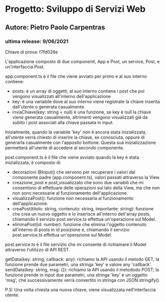 # Progetto: Sviluppo di Servizi Web
## Autore: Pietro Paolo Carpentras
### ultima release: 9/06/2021

Chiave di prova: f7fd028e

L'applicazione composto di due componenti, App e Post, un service, Post, e un'interfaccia Post.

app.component.ts è il file che viene avviato per primo e al suo interno contiene:

- posts: è un array di oggetti, al suo interno contiene i post che poi vengono visualizzati all'interno dell'applicazione
- key: è una variabile dove al suo interno viene registrate la chiave inserita dall'utente o generata casualmente.
- inviaChiave(key: string = null) è una funzione, se key è null la chiave viene generata casualmente, altrimenti vengono visualizzati già da subito i post associati alla chiave passata in input.

Inizialmente, quando la variabile 'key' non è ancora stata inizializzata, all'utente verrà chiesto di inserire la chiave, se conosciuta, oppure di generarla casualmente con l'apposito bottone. Questa sua inizializzazione permetterà all'utente di accedere al secondo componente.

post.component.ts è il file che viene avviato quando la key è stata inizializzata, è composto di:

- decorazioni @Input() che servono per recuperare i valori dal componente padre (app.component.ts), valori passati attraverso la View.
- creazione_post e post_visualizzato che sono due variabili che mi consentono di effettuare delle operazioni sul lato della View, ma che non non sono necessarie al funzionamento dell'applicazione.
- visualizzaPost(): funzione non necessaria al funzionamento dell'applicazione.
- creaPost(titolo: string, contenuto: string, importante: string): funzione che crea un nuovo oggetto e lo inserisce all'interno dell'array posts, chiamando il servizio post.service.ts effettua un'operazione sul Model.
- eliminaPost(id: number): funzione che elimina l'oggetto contenuto all'interno di posts in id posizione e, chiamando il servizio post.service.ts effettua un'operazione sul Model.

post.service.ts è il file servizio che mi consente di richiamare il Model attraverso l'utilizzo di API REST.

getData(key: string, callback: any): richiamo la API usando il metodo GET; la funzione prende due parametri, una stringa 'key' e valore any 'callback'.
sendData(key: string, msg: {}): richiamo la API usando il metododo POST; la funzione prende in input due parametri, una stringa 'key' e un oggetto 'msg', che successivamente verrà convertito in stringa con JSON.stringify().

P.S: Una volta chiesta una nuova chiave, viene visualizzata nell’interfaccia utente.
